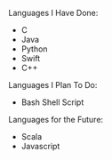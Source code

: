 Languages I Have Done:
- C
- Java
- Python
- Swift
- C++

Languages I Plan To Do:
- Bash Shell Script

Languages for the Future:
- Scala
- Javascript
